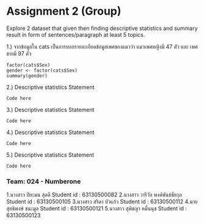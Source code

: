 # Assignment 2 (Group)
Explore 2 dataset that given then finding descriptive statistics and summary result in form of sentences/paragraph at least 5 topics.


1.) จากข้อมูลใน cats เป็นการบอกรายละเอียดข้อมูลเพศของแมวว่า แมวเพศหญิงมี 47 ตัว และ เพศชายมี 97 ตัว
```{R}
factor(cats$Sex)
gender <- factor(cats$Sex)
summary(gender)
```

2.) Descriptive statistics Statement
```{R}
Code here
```

3.) Descriptive statistics Statement
```{R}
Code here
```

4.) Descriptive statistics Statement
```{R}
Code here
```

5.) Descriptive statistics Statement
```{R}
Code here
```


### Team: 024 - Numberone
1.นางสาว ปิยะมน สุดดี Student id : 63130500082
2.นางสาว วารีวัล พงศ์พันธ์ชัยกุล Student id : 63130500105
3.นางสาว สริดา บัวแก้ว Student id : 63130500112
4.นาย สุทธิพงษ์ ชนะมูล Student id : 63130500121
5.นางสาว สุพิชญา หมื่นนุช Student id : 63130500123
